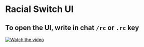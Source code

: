 # Racial Switch UI

## To open the UI, write in chat `/rc` or `.rc` key

[![Watch the video](https://i.ibb.co/8rhNStB/image.png)](https://streamable.com/jn58dn)
